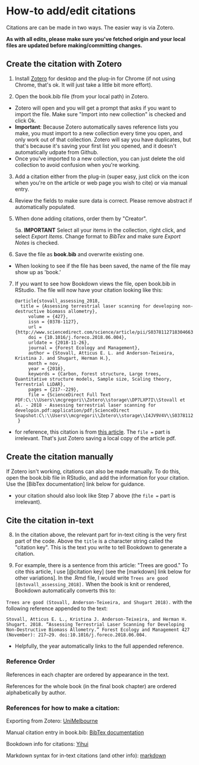 # How-to add/edit citations

Citations are can be made in two ways. The easier way is via Zotero.

**As with all edits, please make sure you've fetched origin and your local files are updated before making/committing changes.**

## Create the citation with Zotero

1. Install [Zotero](https://www.zotero.org/download/) for desktop and the plug-in for Chrome (if not using Chrome, that's ok. It will just take a little bit more effort).

2. Open the book.bib file (from your local path) in Zotero.
- Zotero will open and you will get a prompt that asks if you want to import the file. Make sure "Import into new collection" is checked and click Ok.
- **Important**: Because Zotero automatically saves reference lists you make, you must import to a new collection every time you open, and only work out of that collection. Zotero will say you have duplicates, but that's because it's saving your first list you opened, and it doesn't automatically udpate from Github.
- Once you've imported to a new collection, you can just delete the old collection to avoid confusion when you're working.

3. Add a citation either from the plug-in (super easy, just click on the icon when you're on the article or web page you wish to cite) or via manual entry.

4. Review the fields to make sure data is correct. Please remove abstract if automatically populated.

5. When done adding citations, order them by "Creator". 

   5a. **IMPORTANT** Select all your items in the collection, right click, and select *Export Items*. Change format to *BibTex* and make sure *Export Notes* is checked.

6. Save the file as **book.bib** and overwrite existing one.
- When looking to see if the file has been saved, the name of the file may show up as 'book.'

7. If you want to see how Bookdown views the file, open book.bib in RStudio. The file will now have your citation looking like this:

       @article{stovall_assessing_2018,
         title = {Assessing terrestrial laser scanning for developing non-destructive biomass allometry},
	        volume = {427},
	        issn = {0378-1127},
	        url = {http://www.sciencedirect.com/science/article/pii/S0378112718304663},
	        doi = {10.1016/j.foreco.2018.06.004},
	        urldate = {2018-11-26},
	        journal = {Forest Ecology and Management},
	        author = {Stovall, Atticus E. L. and Anderson-Teixeira, Kristina J. and Shugart, Herman H.},
	        month = nov,
	        year = {2018},
	        keywords = {Carbon, Forest structure, Large trees, Quantitative structure models, Sample size, Scaling theory, Terrestrial LiDAR},
	        pages = {217--229},
	        file = {ScienceDirect Full Text PDF:C\:\\Users\\mcgregori\\Zotero\\storage\\DP7LXP7I\\Stovall et al. - 2018 - Assessing terrestrial laser scanning for developin.pdf:application/pdf;ScienceDirect Snapshot:C\:\\Users\\mcgregori\\Zotero\\storage\\I4JV9V4V\\S0378112718304663.html:text/html}
        }

- for reference, this citation is from [this article](https://www.sciencedirect.com/science/article/pii/S0378112718304663). The `file =` part is irrelevant. That's just Zotero saving a local copy of the article pdf.

## Create the citation manually

If Zotero isn't working, citations can also be made manually. To do this, open the book.bib file in RStudio, and add the information for your citation. Use the [BibTex documentation] link below for guidance.
- your citation should also look like Step 7 above (the `file =` part is irrelevant).

## Cite the citation in-text

8. In the citation above, the relevant part for in-text citing is the very first part of the code. Above the `title` is a character string called the "citation key". This is the text you write to tell Bookdown to generate a citation.

9. For example, there is a sentence from this article: "Trees are good." To cite this article, I use \[@citation key] (see the [markdown] link below for other variations]. In the .Rmd file, I would write `Trees are good [@stovall_assessing_2018].` When the book is knit or rendered, Bookdown automatically converts this to:

`Trees are good (Stovall, Anderson-Teixeira, and Shugart 2018).` with the following reference appended to the text:

`Stovall, Atticus E. L., Kristina J. Anderson-Teixeira, and Herman H. Shugart. 2018. “Assessing Terrestrial Laser Scanning for Developing Non-Destructive Biomass Allometry.” Forest Ecology and Management 427 (November): 217–29. doi:10.1016/j.foreco.2018.06.004.`

- Helpfully, the year automatically links to the full appended reference.

### Reference Order

References in each chapter are ordered by appearance in the text.

References for the whole book (in the final book chapter) are ordered alphabetically by author.

### References for how to make a citation:

Exporting from Zotero: [UniMelbourne](http://unimelb.libguides.com/c.php?g=565734&p=3897111)

Manual citation entry in book.bib: [BibTex documentation](https://en.wikipedia.org/wiki/BibTeX)

Bookdown info for citations: [Yihui](https://bookdown.org/yihui/bookdown/citations.html)

Markdown syntax for in-text citations (and other info): [markdown](https://rmarkdown.rstudio.com/authoring_bibliographies_and_citations.html)
